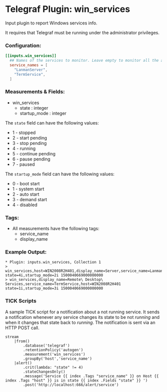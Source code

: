# Telegraf Plugin: win_services
Input plugin to report Windows services info.

It requires that Telegraf must be running under the administrator privileges.
### Configuration:

```toml
[[inputs.win_services]]
  ## Names of the services to monitor. Leave empty to monitor all the available services on the host
  service_names = [
    "LanmanServer",
    "TermService",
  ]
```

### Measurements & Fields:

- win_services
    - state : integer
    - startup_mode : integer

The `state` field can have the following values:
- 1 - stopped
- 2 - start pending
- 3 - stop pending
- 4 - running
- 5 - continue pending
- 6 - pause pending 
- 7 - paused

The `startup_mode` field can have the following values:
- 0 - boot start
- 1 - system start
- 2 - auto start
- 3 - demand start
- 4 - disabled   

### Tags:

- All measurements have the following tags:
    - service_name
    - display_name

### Example Output:
```
* Plugin: inputs.win_services, Collection 1
> win_services,host=WIN2008R2H401,display_name=Server,service_name=LanmanServer state=4i,startup_mode=2i 1500040669000000000
> win_services,display_name=Remote\ Desktop\ Services,service_name=TermService,host=WIN2008R2H401 state=1i,startup_mode=3i 1500040669000000000
```
### TICK Scripts

A sample TICK script for a notification about a not running service.
It sends a notification whenever any service changes its state to be not _running_ and when it changes that state back to _running_. 
The notification is sent via an HTTP POST call.

```
stream
    |from()
        .database('telegraf')
        .retentionPolicy('autogen')
        .measurement('win_services')
        .groupBy('host','service_name')
    |alert()
        .crit(lambda: "state" != 4)
        .stateChangesOnly()
        .message('Service {{ index .Tags "service_name" }} on Host {{ index .Tags "host" }} is in state {{ index .Fields "state" }} ')
        .post('http://localhost:666/alert/service')
```
